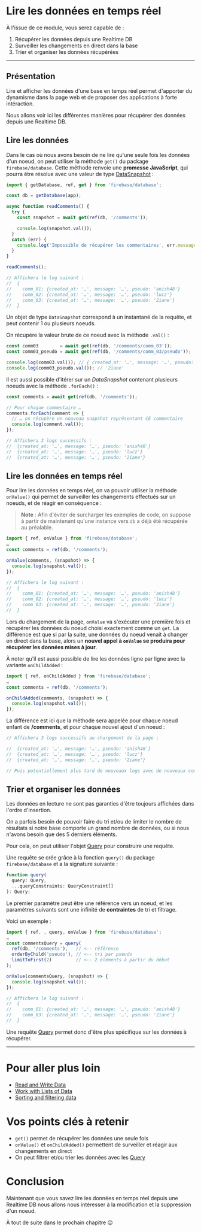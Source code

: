# Lire les données en temps réel

À l'issue de ce module, vous serez capable de :

1. Récupérer les données depuis une Realtime DB
2. Surveiller les changements en direct dans la base
3. Trier et organiser les données récupérées

---

## Présentation

Lire et afficher les données d'une base en temps réel permet d'apporter du dynamisme dans la page web et de proposer des applications à forte intéraction.

Nous allons voir ici les différentes manières pour récupérer des données depuis une Realtime DB.

## Lire les données

Dans le cas où nous avons besoin de ne lire qu'une seule fois les données d'un noeud, on peut utiliser la méthode `get()` du package `firebase/database`. Cette méthode renvoie une **promesse JavaScript**, qui pourra être résolue avec une valeur de type [DataSnapshot](https://firebase.google.com/docs/reference/js/database.datasnapshot?hl=en) :

```js
import { getDatabase, ref, get } from 'firebase/database';

const db = getDatabase(app);

async function readComments() {
  try {
    const snapshot = await get(ref(db, '/comments'));

    console.log(snapshot.val());
  }
  catch (err) {
    console.log('Impossible de récupérer les commentaires', err.message);
  }
}

readComments();

// Affichera le log suivant :
//  {
//    comm_01: {created_at: '…', message: '…', pseudo: 'anish48'}
//    comm_02: {created_at: '…', message: '…', pseudo: 'lucz'}
//    comm_03: {created_at: '…', message: '…', pseudo: '2iane'}
//  }
```

Un objet de type `DataSnapshot` correspond à un instantané de la requête, et peut contenir 1 ou plusieurs noeuds.

On récupère la valeur brute de ce noeud avec la méthode `.val()` :

```js
const comm03        = await get(ref(db, '/comments/comm_03'));
const comm03_pseudo = await get(ref(db, '/comments/comm_03/pseudo'));

console.log(comm03.val()); // { created_at: '…', message: '…', pseudo: '2iane' }
console.log(comm03_pseudo.val()); // '2iane'
```

Il est aussi possible d'itérer sur un _DataSnapshot_ contenant plusieurs noeuds avec la méthode `.forEach()` :

```js
const comments = await get(ref(db, '/comments'));

// Pour chaque commentaire …
comments.forEach(comment => {
  // … on récupère un nouveau snapshot représentant CE commentaire
  console.log(comment.val());
});

// Affichera 3 logs successifs :
//  {created_at: '…', message: '…', pseudo: 'anish48'}
//  {created_at: '…', message: '…', pseudo: 'lucz'}
//  {created_at: '…', message: '…', pseudo: '2iane'}
```

## Lire les données en temps réel

Pour lire les données en temps réel, on va pouvoir utiliser la méthode `onValue()` qui permet de surveiller les changements effectués sur un noeuds, et de réagir en conséquence :

> **Note** :
> Afin d'éviter de surcharger les exemples de code, on suppose à partir de maintenant qu'une instance vers `db` a déjà été récupérée au préalable.

```js
import { ref, onValue } from 'firebase/database';
…
const comments = ref(db, '/comments');

onValue(comments, (snapshot) => {
  console.log(snapshot.val());
});

// Affichera le log suivant :
//  {
//    comm_01: {created_at: '…', message: '…', pseudo: 'anish48'}
//    comm_02: {created_at: '…', message: '…', pseudo: 'lucz'}
//    comm_03: {created_at: '…', message: '…', pseudo: '2iane'}
//  }
```

Lors du chargement de la page, `onValue` va s'exécuter une première fois et récupérer les données du noeud choisi exactement comme un `get`. La différence est que si par la suite, une données du noeud venait à changer en direct dans la base, alors un **nouvel appel à `onValue` se produira pour récupérer les données mises à jour**.

À noter qu'il est aussi possible de lire les données ligne par ligne avec la variante `onChildAdded` :

```js
import { ref, onChildAdded } from 'firebase/database';
…
const comments = ref(db, '/comments');

onChildAdded(comments, (snapshot) => {
  console.log(snapshot.val());
});
```

La différence est ici que la méthode sera appelée pour chaque noeud enfant de **/comments**, et pour chaque nouvel ajout d'un noeud :

```js
// Affichera 3 logs successifs au chargement de la page :

//  {created_at: '…', message: '…', pseudo: 'anish48'}
//  {created_at: '…', message: '…', pseudo: 'lucz'}
//  {created_at: '…', message: '…', pseudo: '2iane'}

// Puis potentiellement plus tard de nouveaux logs avec de nouveaux commentaires.
```

## Trier et organiser les données

Les données en lecture ne sont pas garanties d'être toujours affichées dans l'ordre d'insertion.

On a parfois besoin de pouvoir faire du tri et/ou de limiter le nombre de résultats si notre base comporte un grand nombre de données, ou si nous n'avons besoin que des 5 derniers éléments.

Pour cela, on peut utiliser l'objet [Query](https://firebase.google.com/docs/reference/js/database.query?hl=en) pour construire une requête.

Une requête se crée grâce à la fonction `query()` du package `firebase/database` et a la signature suivante :

```js
function query(
  query: Query,
  ...queryConstraints: QueryConstraint[]
): Query;
```

Le premier paramètre peut être une référence vers un noeud, et les paramètres suivants sont une infinité de **contraintes** de tri et filtrage.

Voici un exemple :

```js
import { ref, , query, onValue } from 'firebase/database';
…
const commentsQuery = query(
  ref(db, '/comments'),   // <-- référence
  orderByChild('pseudo'), // <-- tri par pseudo
  limitToFirst(2)         // <-- 2 éléments à partir du début
);

onValue(commentsQuery, (snapshot) => {
  console.log(snapshot.val());
});

// Affichera le log suivant :
//  {
//    comm_01: {created_at: '…', message: '…', pseudo: 'anish48'}
//    comm_03: {created_at: '…', message: '…', pseudo: '2iane'}
//  }
```

Une requête [Query](https://firebase.google.com/docs/reference/js/database.query?hl=en) permet donc d'être plus spécifique sur les données à récupérer.

---

# Pour aller plus loin

- [Read and Write Data](https://firebase.google.com/docs/database/web/read-and-write)
- [Work with Lists of Data](https://firebase.google.com/docs/database/web/lists-of-data)
- [Sorting and filtering data](https://firebase.google.com/docs/database/web/lists-of-data#sorting_and_filtering_data)

# Vos points clés à retenir

- `get()` permet de récupérer les données une seule fois
- `onValue()` et `onChildAdded()` permettent de surveiller et réagir aux changements en direct
- On peut filtrer et/ou trier les données avec les [Query](https://firebase.google.com/docs/reference/js/database.query?hl=en)

# Conclusion

Maintenant que vous savez lire les données en temps réel depuis une Realtime DB nous allons nous intéresser à la modification et la suppression d'un noeud.

À tout de suite dans le prochain chapitre 😉